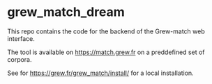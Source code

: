 # grew_match_dream

This repo contains the code for the backend of the Grew-match web interface.

The tool is available on https://match.grew.fr on a preddefined set of corpora.

See for https://grew.fr/grew_match/install/ for a local installation.
